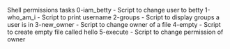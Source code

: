 Shell permissions tasks
0-iam_betty - Script to change user to betty
1-who_am_i - Script to print username
2-groups - Script to display groups a user is in
3-new_owner - Script to change owner of a file
4-empty - Script to create empty file called hello
5-execute - Script to change permission of owner